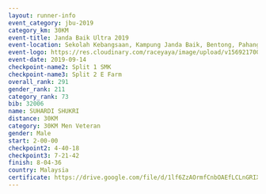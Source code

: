 ```yaml
---
layout: runner-info 
event_category: jbu-2019 
category_km: 30KM 
event-title: Janda Baik Ultra 2019 
event-location: Sekolah Kebangsaan, Kampung Janda Baik, Bentong, Pahang, Malaysia 
event-logo: https://res.cloudinary.com/raceyaya/image/upload/v1569217009/logo/janda-baik_vch1pc.jpg 
event-date: 2019-09-14 
checkpoint-name2: Split 1 SMK 
checkpoint-name3: Split 2 E Farm 
overall_rank: 291
gender_rank: 211
category_rank: 73
bib: 32006
name: SUHARDI SHUKRI
distance: 30KM
category: 30KM Men Veteran
gender: Male
start: 2-00-00
checkpoint2: 4-40-18
checkpoint3: 7-21-42
finish: 8-04-36
country: Malaysia
certificate: https://drive.google.com/file/d/1lf6ZzAOrmfCnbOAEfLCLnGRIXvgbEIOV/view?usp=sharing
---
```

